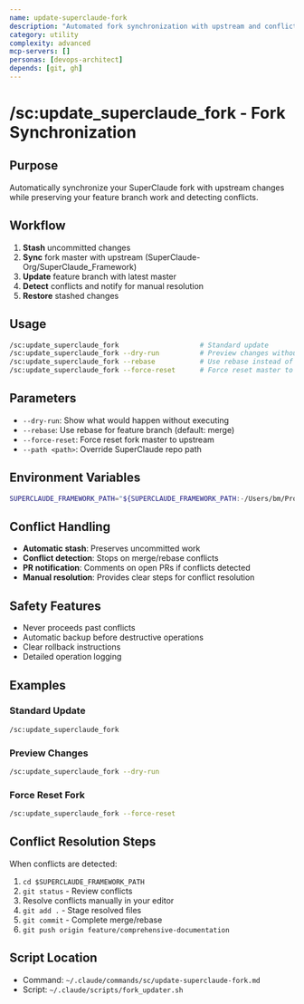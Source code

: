```yaml
---
name: update-superclaude-fork
description: "Automated fork synchronization with upstream and conflict detection"
category: utility
complexity: advanced
mcp-servers: []
personas: [devops-architect]
depends: [git, gh]
---
```


# /sc:update_superclaude_fork - Fork Synchronization

## Purpose
Automatically synchronize your SuperClaude fork with upstream changes while preserving your feature branch work and detecting conflicts.

## Workflow
1. **Stash** uncommitted changes
2. **Sync** fork master with upstream (SuperClaude-Org/SuperClaude_Framework)
3. **Update** feature branch with latest master
4. **Detect** conflicts and notify for manual resolution
5. **Restore** stashed changes

## Usage
```bash
/sc:update_superclaude_fork                    # Standard update
/sc:update_superclaude_fork --dry-run          # Preview changes without executing
/sc:update_superclaude_fork --rebase           # Use rebase instead of merge
/sc:update_superclaude_fork --force-reset      # Force reset master to upstream
```

## Parameters
- `--dry-run`: Show what would happen without executing
- `--rebase`: Use rebase for feature branch (default: merge)
- `--force-reset`: Force reset fork master to upstream
- `--path <path>`: Override SuperClaude repo path

## Environment Variables
```bash
SUPERCLAUDE_FRAMEWORK_PATH="${SUPERCLAUDE_FRAMEWORK_PATH:-/Users/bm/Projects/GitHub/Sources/SuperClaude_Framework}"
```

## Conflict Handling
- **Automatic stash**: Preserves uncommitted work
- **Conflict detection**: Stops on merge/rebase conflicts
- **PR notification**: Comments on open PRs if conflicts detected
- **Manual resolution**: Provides clear steps for conflict resolution

## Safety Features
- Never proceeds past conflicts
- Automatic backup before destructive operations
- Clear rollback instructions
- Detailed operation logging

## Examples

### Standard Update
```bash
/sc:update_superclaude_fork
```

### Preview Changes
```bash
/sc:update_superclaude_fork --dry-run
```

### Force Reset Fork
```bash
/sc:update_superclaude_fork --force-reset
```

## Conflict Resolution Steps
When conflicts are detected:
1. `cd $SUPERCLAUDE_FRAMEWORK_PATH`
2. `git status` - Review conflicts
3. Resolve conflicts manually in your editor
4. `git add .` - Stage resolved files
5. `git commit` - Complete merge/rebase
6. `git push origin feature/comprehensive-documentation`

## Script Location
- Command: `~/.claude/commands/sc/update-superclaude-fork.md`
- Script: `~/.claude/scripts/fork_updater.sh`